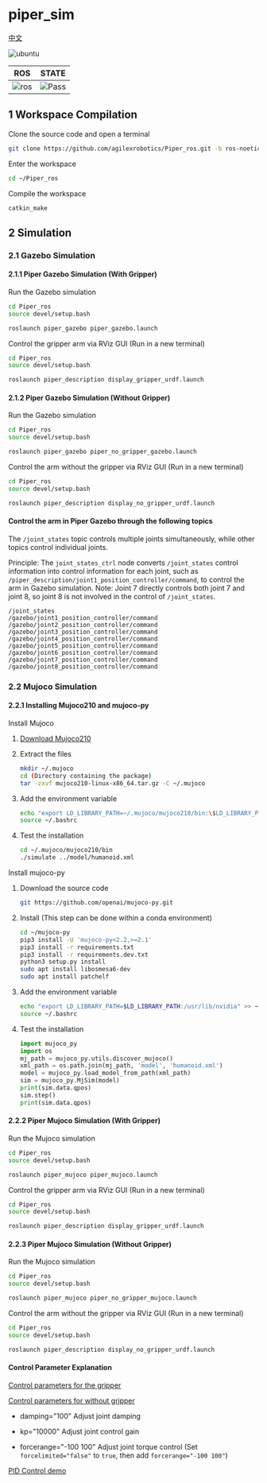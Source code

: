 # piper_sim

[中文](README.md)

![ubuntu](https://img.shields.io/badge/Ubuntu-20.04-orange.svg)

|ROS |STATE|
|---|---|
|![ros](https://img.shields.io/badge/ROS-noetic-blue.svg)|![Pass](https://img.shields.io/badge/Pass-blue.svg)|

## 1 Workspace Compilation

Clone the source code and open a terminal

```bash
git clone https://github.com/agilexrobotics/Piper_ros.git -b ros-noetic-no_aloha
```

Enter the workspace

```bash
cd ~/Piper_ros
```

Compile the workspace

```bash
catkin_make
```

## 2 Simulation

### 2.1 Gazebo Simulation

#### 2.1.1 Piper Gazebo Simulation (With Gripper)

Run the Gazebo simulation

```bash
cd Piper_ros
source devel/setup.bash
```

```bash
roslaunch piper_gazebo piper_gazebo.launch
```

Control the gripper arm via RViz GUI (Run in a new terminal)

```bash
cd Piper_ros
source devel/setup.bash
```

```bash
roslaunch piper_description display_gripper_urdf.launch
```

#### 2.1.2 Piper Gazebo Simulation (Without Gripper)

Run the Gazebo simulation

```bash
cd Piper_ros
source devel/setup.bash
```

```bash
roslaunch piper_gazebo piper_no_gripper_gazebo.launch
```

Control the arm without the gripper via RViz GUI (Run in a new terminal)

```bash
cd Piper_ros
source devel/setup.bash
```

```bash
roslaunch piper_description display_no_gripper_urdf.launch
```

#### Control the arm in Piper Gazebo through the following topics

The `/joint_states` topic controls multiple joints simultaneously, while other topics control individual joints.

Principle: The `joint_states_ctrl` node converts `/joint_states` control information into control information for each joint, such as `/piper_description/joint1_position_controller/command`, to control the arm in Gazebo simulation.
Note: Joint 7 directly controls both joint 7 and joint 8, so joint 8 is not involved in the control of `/joint_states`.

```text
/joint_states
/gazebo/joint1_position_controller/command
/gazebo/joint2_position_controller/command
/gazebo/joint3_position_controller/command
/gazebo/joint4_position_controller/command
/gazebo/joint5_position_controller/command
/gazebo/joint6_position_controller/command
/gazebo/joint7_position_controller/command
/gazebo/joint8_position_controller/command
```

### 2.2 Mujoco Simulation

#### 2.2.1 Installing Mujoco210 and mujoco-py

Install Mujoco

1. [Download Mujoco210](https://github.com/google-deepmind/mujoco/releases/download/2.1.0/mujoco210-linux-x86_64.tar.gz)

2. Extract the files

    ```bash
    mkdir ~/.mujoco
    cd (Directory containing the package)
    tar -zxvf mujoco210-linux-x86_64.tar.gz -C ~/.mujoco
    ```

3. Add the environment variable

    ```bash
    echo "export LD_LIBRARY_PATH=~/.mujoco/mujoco210/bin:\$LD_LIBRARY_PATH" >> ~/.bashrc
    source ~/.bashrc
    ```

4. Test the installation

    ```bash
    cd ~/.mujoco/mujoco210/bin
    ./simulate ../model/humanoid.xml
    ```

Install mujoco-py

1. Download the source code

    ```bash
    git https://github.com/openai/mujoco-py.git
    ```

2. Install (This step can be done within a conda environment)

    ```bash
    cd ~/mujoco-py
    pip3 install -U 'mujoco-py<2.2,>=2.1'
    pip3 install -r requirements.txt
    pip3 install -r requirements.dev.txt
    python3 setup.py install
    sudo apt install libosmesa6-dev
    sudo apt install patchelf
    ```

3. Add the environment variable

    ```bash
    echo "export LD_LIBRARY_PATH=$LD_LIBRARY_PATH:/usr/lib/nvidia" >> ~/.bashrc
    source ~/.bashrc
    ```

4. Test the installation

    ```python
    import mujoco_py
    import os
    mj_path = mujoco_py.utils.discover_mujoco()
    xml_path = os.path.join(mj_path, 'model', 'humanoid.xml')
    model = mujoco_py.load_model_from_path(xml_path)
    sim = mujoco_py.MjSim(model)
    print(sim.data.qpos)
    sim.step()
    print(sim.data.qpos)
    ```

#### 2.2.2 Piper Mujoco Simulation (With Gripper)

Run the Mujoco simulation

```bash
cd Piper_ros
source devel/setup.bash
```

```bash
roslaunch piper_mujoco piper_mujoco.launch
```

Control the gripper arm via RViz GUI (Run in a new terminal)

```bash
cd Piper_ros
source devel/setup.bash
```

```bash
roslaunch piper_description display_gripper_urdf.launch
```

#### 2.2.3 Piper Mujoco Simulation (Without Gripper)

Run the Mujoco simulation

```bash
cd Piper_ros
source devel/setup.bash
```

```bash
roslaunch piper_mujoco piper_no_gripper_mujoco.launch
```

Control the arm without the gripper via RViz GUI (Run in a new terminal)

```bash
cd Piper_ros
source devel/setup.bash
```

```bash
roslaunch piper_description display_no_gripper_urdf.launch
```

#### Control Parameter Explanation

[Control parameters for the gripper](../piper_description/mujoco_model/piper_description.xml)

[Control parameters for without gripper](../piper_description/mujoco_model/piper_no_gripper_description.xml)

- damping="100" Adjust joint damping

- kp="10000" Adjust joint control gain

- forcerange="-100 100" Adjust joint torque control (Set `forcelimited="false"` to `true`, then add `forcerange="-100 100"`)

[PID Control demo](piper_mujoco/scripts/piper_mujoco_pid.py)
